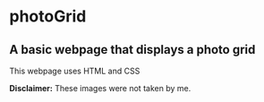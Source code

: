 # photoGrid

## A basic webpage that displays a photo grid

This webpage uses HTML and CSS

**Disclaimer:** These images were not taken by me.
